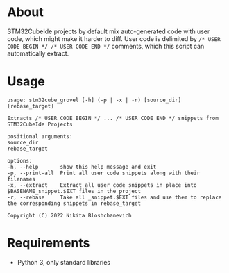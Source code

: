 # About

STM32CubeIde projects by default mix auto-generated code with user code, which might make it harder to diff.
User code is delimited by `/* USER CODE BEGIN */ /* USER CODE END */` comments, which this script can automatically
extract.

# Usage

```
usage: stm32cube_grovel [-h] (-p | -x | -r) [source_dir] [rebase_target]

Extracts /* USER CODE BEGIN */ ... /* USER CODE END */ snippets from STM32CubeIde Projects

positional arguments:
source_dir
rebase_target

options:
-h, --help       show this help message and exit
-p, --print-all  Print all user code snippets along with their filenames
-x, --extract    Extract all user code snippets in place into $BASENAME_snippet.$EXT files in the project
-r, --rebase     Take all _snippet.$EXT files and use them to replace the corresponding snippets in rebase_target

Copyright (C) 2022 Nikita Bloshchanevich
```

# Requirements

- Python 3, only standard libraries